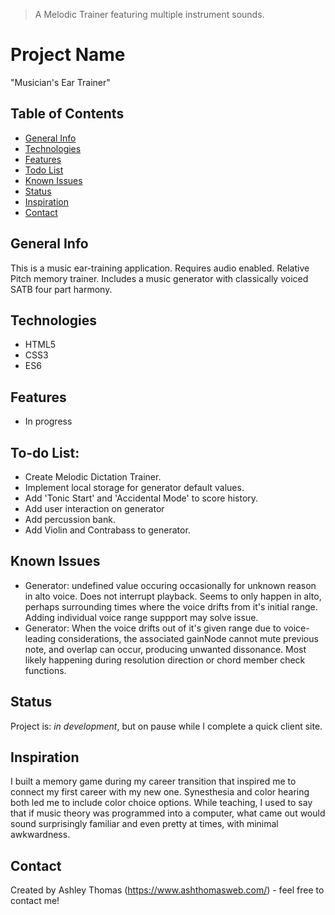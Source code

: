 > A Melodic Trainer featuring multiple instrument sounds.

# Project Name
"Musician's Ear Trainer"

## Table of Contents
* [General Info](#general-info)
* [Technologies](#technologies)
* [Features](#features)
* [Todo List](#todo-list)
* [Known Issues](#known-issues)
* [Status](#status)
* [Inspiration](#inspiration)
* [Contact](#contact)

## General Info
This is a music ear-training application. Requires audio enabled. Relative Pitch memory trainer. Includes a music generator with classically voiced SATB four part harmony.

## Technologies
* HTML5
* CSS3
* ES6

## Features
* In progress

## To-do List:
* Create Melodic Dictation Trainer.
* Implement local storage for generator default values.
* Add 'Tonic Start' and 'Accidental Mode' to score history.
* Add user interaction on generator 
* Add percussion bank.
* Add Violin and Contrabass to generator.

## Known Issues 
* Generator: undefined value occuring occasionally for unknown reason in alto voice. Does not interrupt playback. Seems to only happen in alto, perhaps surrounding times where the voice drifts from it's initial range. Adding individual voice range suppport may solve issue. 
* Generator: When the voice drifts out of it's given range due to voice-leading considerations, the associated gainNode cannot mute previous note, and overlap can occur, producing unwanted dissonance. Most likely happening during resolution direction or chord member check functions.

## Status
Project is: _in development_, but on pause while I complete a quick client site.

## Inspiration
I built a memory game during my career transition that inspired me to connect my first career with my new one. Synesthesia and color hearing both led me to include color choice options. While teaching, I used to say that if music theory was programmed into a computer, what came out would sound surprisingly familiar and even pretty at times, with minimal awkwardness.

## Contact
Created by Ashley Thomas (https://www.ashthomasweb.com/) - feel free to contact me!